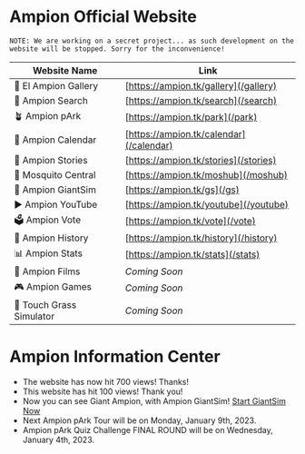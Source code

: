 <head>
  <link rel="icon" type="image/x-icon" href="/favicon.ico">
  <script async src="https://www.googletagmanager.com/gtag/js?id=G-6971NP6T4P"></script>
  <script>
    window.dataLayer = window.dataLayer || [];
    function gtag(){dataLayer.push(arguments);}
    gtag('js', new Date());

    gtag('config', 'G-6971NP6T4P');
  </script>
</head>

# Ampion Official Website

```
NOTE: We are working on a secret project... as such development on the website will be stopped. Sorry for the inconvenience!
```

| Website Name               | Link                                  	  |
|----------------------------|----------------------------------------- |
| 🌆 El Ampion Gallery       | [https://ampion.tk/gallery](/gallery)   	|
| 🔎 Ampion Search           | [https://ampion.tk/search](/search)       |
| 🪴 Ampion pArk             | [https://ampion.tk/park](/park)           |
| 📆 Ampion Calendar         | [https://ampion.tk/calendar](/calendar)   |
| 📖 Ampion Stories          | [https://ampion.tk/stories](/stories)     |
| 🦟 Mosquito Central        | [https://ampion.tk/moshub](/moshub)       |
| 🧌 Ampion GiantSim         | [https://ampion.tk/gs](/gs)               |
| ▶️ Ampion YouTube          | [https://ampion.tk/youtube](/youtube)     |
| 🗳️ Ampion Vote             | [https://ampion.tk/vote](/vote)           |
| 📕 Ampion History          | [https://ampion.tk/history](/history)     |
| 📊 Ampion Stats            | [https://ampion.tk/stats](/stats)         |
| 🎥 Ampion Films            | *Coming Soon*                            |
| 🎮 Ampion Games            | *Coming Soon*                            |
| 🌱 Touch Grass Simulator   | *Coming Soon*                            |


# Ampion Information Center

- The website has now hit 700 views! Thanks!
- This website has hit 100 views! Thank you!
- Now you can see Giant Ampion, with Ampion GiantSim! [Start GiantSim Now](/gs)
- Next Ampion  pArk Tour will be on Monday, January 9th, 2023.
- Ampion pArk Quiz Challenge FINAL ROUND will be on Wednesday, January 4th, 2023. 
